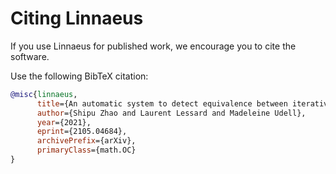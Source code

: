 Citing Linnaeus
===========

If you use Linnaeus for published work, we encourage you to cite the software.

Use the following BibTeX citation:

```bibtex
@misc{linnaeus,
      title={An automatic system to detect equivalence between iterative algorithms}, 
      author={Shipu Zhao and Laurent Lessard and Madeleine Udell},
      year={2021},
      eprint={2105.04684},
      archivePrefix={arXiv},
      primaryClass={math.OC}
}
```